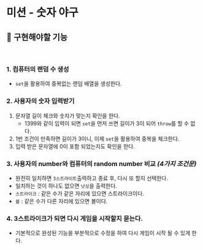 # 미션 - 숫자 야구

## 🚀 구현해야할 기능
<br>

### 1. 컴퓨터의 랜덤 수 생성
- ```set```을 활용하여 중복없는 랜덤 배열을 생성한다.
### 2. 사용자의 숫자 입력받기
1. 문자열 길이 체크와 숫자가 맞는지 확인을 한다.
   + 1399와 같이 입력이 되면 ```set```을 먼저 쓰면 길이가 3이 되어 ```throw```를 할 수 없다.
2. 1번 조건이 만족하면 길이가 3이니, 이제 ```set```을 활용하여 중복을 체크한다. 
3. 입력 받은 문자열에 0이 포함 되었는지도 확인을 한다.

### 3. 사용자의 number와 컴퓨터의 random number 비교 ***(4가지 조건문)***
- 완전히 일치하면 ```3스트라이트```출력하고 종료 후, 다시 또 할지 선택한다.
- 일치하는 것이 하나도 없으면 ```낫싱```을 출력한다.
- ```스트라이크``` : 같은 수가 같은 자리에 있으면 스트라이크이다.
- ```볼``` : 같은 수가 다른 자리에 있으면 볼이다.

### 4. 3스트라이크가 되면 다시 게임을 시작할지 묻는다.
+ 기본적으로 완성된 기능을 부분적으로 수정을 하여 다시 게임이 시작 될 수 있게 한다.